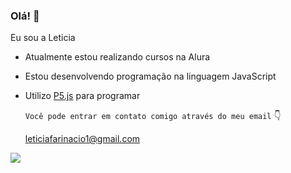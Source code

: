 ### Olá! 🥳

Eu sou a Leticia

- Atualmente estou realizando cursos na Alura
- Estou desenvolvendo programação na linguagem JavaScript
- Utilizo [P5.js](https://editor.p5js.org) para programar

  `Você pode entrar em contato comigo através do meu email`  👇

  leticiafarinacio1@gmail.com

![](https://media.tenor.com/8YnKGZJOtaMAAAAi/niko-oneshot.gif)

